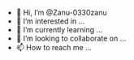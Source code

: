 - 👋 Hi, I’m @Zanu-0330zanu
- 👀 I’m interested in ...
- 🌱 I’m currently learning ...
- 💞️ I’m looking to collaborate on ...
- 📫 How to reach me ...

<!---
Zanu-0330zanu/Zanu-0330zanu is a ✨ special ✨ repository because its `README.md` (this file) appears on your GitHub profile.
You can click the Preview link to take a look at your changes.
--->
